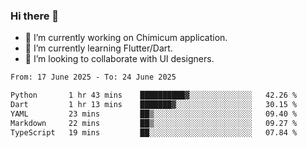 ### Hi there 👋

<!--
**devcat37/devcat37** is a ✨ _special_ ✨ repository because its `README.md` (this file) appears on your GitHub profile.-->


- 🔭 I’m currently working on Chimicum application.
- 🌱 I’m currently learning Flutter/Dart.
- 👯 I’m looking to collaborate with UI designers.
<!-- - 🤔 I’m looking for help with ... -->

<!--START_SECTION:waka-->

```txt
From: 17 June 2025 - To: 24 June 2025

Python       1 hr 43 mins    ██████████▓░░░░░░░░░░░░░░   42.26 %
Dart         1 hr 13 mins    ███████▓░░░░░░░░░░░░░░░░░   30.15 %
YAML         23 mins         ██▒░░░░░░░░░░░░░░░░░░░░░░   09.40 %
Markdown     22 mins         ██▒░░░░░░░░░░░░░░░░░░░░░░   09.27 %
TypeScript   19 mins         ██░░░░░░░░░░░░░░░░░░░░░░░   07.84 %
```

<!--END_SECTION:waka-->
